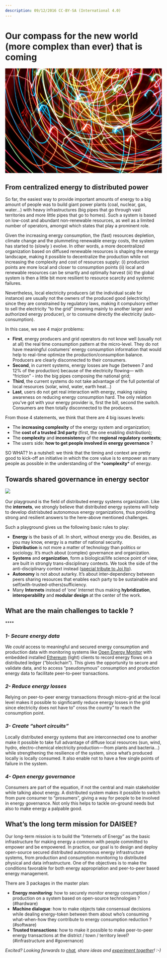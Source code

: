 ```yaml
---
description: 09/12/2016 CC-BY-SA (International 4.0)
---
```


# Our compass for the new world \(more complex than ever\) that is coming

![Light Energy, Thomas Quine \[CC-BY 2.0\]](../.gitbook/assets/compass.jpeg)

## From centralized energy to distributed power

So far, the easiest way to provide important amounts of energy to a big amount of people was to build giant power plants \(coal, nuclear, gas, water…\) with heavy infrastructures \(big pipes that go through vast territories and more little pipes that go to homes\). Such a system is based on low-cost and abundant non-renewable resources, as well as a limited number of operators, amongst which states that play a prominent role.

Given the increasing energy consumption, the \(fast\) resources depletion, climate change and the plummeting renewable energy costs, the system has started to \(slowly \) evolve. In other words, a more decentralized organization based on diffused renewable resources is shaping the energy landscape, making it possible to decentralize the production while not increasing the complexity and cost of resources supply: \(i\) production points are more local and closer to consumption points \(ii\) local and renewable resources can be smartly and optimally harvest \(iii\) the global system is then a little bit more resilient to resource scarcity and systemic failures.

Nevertheless, local electricity producers \(at the individual scale for instance\) are usually not the owners of the produced good \(electricity\) since they are constrained by regulatory laws, making it compulsory either to sell the electricity “to the grid” \(meaning mainly to another larger and authorized energy producer\), or to consume directly the electricity \(auto-consumption\).

In this case, we see 4 major problems:

* **First**, energy producers and grid operators do not know well \(usually not at all\) the real time consumption pattern at the micro-level. They do not have meaningful costumers’ energy consumption information that would help to real-time optimize the production/consumption balance. Producers are clearly disconnected to their consumers.
* **Second**, in current systems, energy losses are huge \(between 7 and 12% of the production\) because of the electricity flowing— with “friction” - into the big pipes composing the national grid;
* **Third**, the current systems do not take advantage of the full potential of local resources \(solar, wind, water, earth heat...\)
* **Last**, users do not get real interaction with energy, making raising awareness on reducing energy consumption hard. The only relation you’ve got with your energy provider is, first the bill, second the switch. Consumers are then totally disconnected to the producers.

From those 4 statements, we think that there are 4 big issues levels:

* The **increasing complexity** of the energy system and organization;
* The **cost of a trusted 3rd party** \(first, the one enabling distribution\);
* The **complexity** and **inconsistency** of the **regional** **regulatory** **contexts**;
* The users side: **how to get people involved in energy governance** ?

SO WHAT? In a nutshell: we think that the timing and context are pretty good to kick-off an initiative in which the core value is to empower as many people as possible in the understanding of the \***complexity**\* of energy.

## Towards shared governance in energy sector

![](https://cdn-images-1.medium.com/max/800/1*-Oc0AHYZx1rES3GOHXtYMg.jpeg)



Our playground is the field of distributed energy systems organization. Like the **internets**, we strongly believe that distributed energy systems will help to develop distrisbuted autonomous energy organizations, thus providing strong and resilient answers to the here-above mentioned challenges.

Such a playground gives us the following basic rules to play:

* **Energy** is the basis of all. In short, without energy you die. Besides, as you may know, energy is a matter of national security.
* **Distribution** is not more a matter of technology than politics or sociology. It’s much about \(complex\) governance and organization.
* **Systems** and **organization**, form a biological/life science point of view, are built in strongly trans-disciplinary contexts. We took the side of the anti-disciplinary context instead \([special tribute to Joi Ito](https://joi.ito.com/weblog/2014/10/02/antidisciplinar.html)\).
* **Autonomy** is not about autarky. It’s about inter-dependency between peers sharing resources that enables each party to be sustainable and self\(with-trusted-others\)sufficiency.
* Many **Internets** instead of ‘one’ Internet thus making **hybridization**, **interoperability** and **modular design** at the center of the work.

## **What are the main challenges to tackle ?**

\*\*\*\*

### _**1- Secure energy data**_

We _could_ access to meaningful and secured energy consumption and production data with monitoring systems like [Open Energy Monitor](https://openenergymonitor.org/emon/) with embedded installed [Ethereum](http://ethereum.org) \(light\) clients to record energy flows on a distributed ledger \(“blockchain”\). This gives the opportunity to secure and validate data, and to access “pseudonymous” consumption and production energy data to facilitate peer-to-peer transactions.

### _**2- Reduce energy losses**_

Relying on peer-to-peer energy transactions through micro-grid at the local level makes it possible to significantly reduce energy losses in the grid since electricity does not have to” cross the country” to reach the consumption point.

### _**3- Create “short circuits”**_

Locally distributed energy systems that are interconnected one to another make it possible to take full advantage of diffuse local resources \(sun, wind, hydro, electro-chemical electricity production — from plants and bacteria…\) while strengthening the resilience of the system, since what’s produced locally is locally consumed. It also enable not to have a few single points of failure in the system.

### _**4- Open energy governance**_

Consumers are part of the equation, if not the central and main stakeholder while talking about energy. A distributed system makes it possible to switch from pure consumer to “prosumers”, giving a way for people to be involved in energy governance. Not only this helps to tackle on-ground needs but also to make energy a palpable good.

## **What’s the long term mission for DAISEE?**

Our long-term mission is to build the “Internets of Energy” as the basic infrastructure for making energy a common with people committed to empower and be empowered. In practice, our goal is to design and deploy open-source secured distributed autonomous energy infrastructure systems, from production and consumption monitoring to distributed physical and data infrastructure. One of the objectives is to make the conditions favorable for both energy appropriation and peer-to-peer based energy management.

There are 3 packages in the master plan:

* **Energy monitoring**: how to securely monitor energy consumption / production on a system based on open-source technologies ? \(\#hardware\)
* **Machine dialogue**: how to make objects take consensual decisions while dealing energy-token between them about who’s consuming what-when-how they contribute to energy consumption reduction ? \(\#software\)
* **Trusted transactions**: how to make it possible to make peer-to-peer energy transactions at the district / town / territory level? \(\#infrastructure and \#governance\)

_Excited? Looking forwards to_ [_chat_](https://twitter.com/callmedaisee)_, share ideas and_ [_experiment together_](http://github.com/daisee)_! :-\)_
